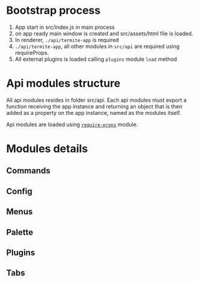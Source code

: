 # Bootstrap process

1) App start in src/index.js in main process
2) on app ready main window is created and src/assets/html file is loaded.
3) In renderer, `./api/termite-app` is required
4) `./api/termite-app`, all other modules in `src/api` are required
using requireProps.
5) All external plugins is loaded calling `plugins` module `load` method

# Api modules structure

All api modules resides in folder src/api.
Each api modules must export a function receiving the app instance
and returning an object that is then added as a property
on the app instance, named as the modules itself.

Api modules are loaded using [`require-props`](https://github.com/parro-it/require-props) module.

# Modules details

## Commands
## Config
## Menus
## Palette
## Plugins
## Tabs
